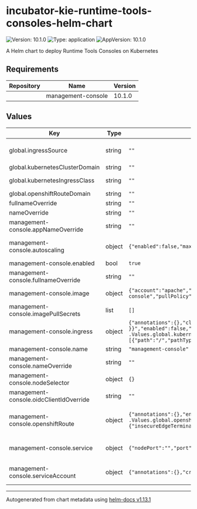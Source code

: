 <!--
   Licensed to the Apache Software Foundation (ASF) under one
   or more contributor license agreements.  See the NOTICE file
   distributed with this work for additional information
   regarding copyright ownership.  The ASF licenses this file
   to you under the Apache License, Version 2.0 (the
   "License"); you may not use this file except in compliance
   with the License.  You may obtain a copy of the License at
     http://www.apache.org/licenses/LICENSE-2.0
   Unless required by applicable law or agreed to in writing,
   software distributed under the License is distributed on an
   "AS IS" BASIS, WITHOUT WARRANTIES OR CONDITIONS OF ANY
   KIND, either express or implied.  See the License for the
   specific language governing permissions and limitations
   under the License.
-->

# incubator-kie-runtime-tools-consoles-helm-chart

![Version: 10.1.0](https://img.shields.io/badge/Version-10.1.0-informational?style=flat-square) ![Type: application](https://img.shields.io/badge/Type-application-informational?style=flat-square) ![AppVersion: 10.1.0](https://img.shields.io/badge/AppVersion-10.1.0-informational?style=flat-square)

A Helm chart to deploy Runtime Tools Consoles on Kubernetes

## Requirements

| Repository | Name               | Version |
| ---------- | ------------------ | ------- |
|            | management-console | 10.1.0  |

## Values

| Key                                     | Type   | Default                                                                                                                                                                                                                                                 | Description                                                                                                                                      |
| --------------------------------------- | ------ | ------------------------------------------------------------------------------------------------------------------------------------------------------------------------------------------------------------------------------------------------------- | ------------------------------------------------------------------------------------------------------------------------------------------------ |
| global.ingressSource                    | string | `""`                                                                                                                                                                                                                                                    | Which ingress source is being used (none/"minikube"/"kubernetes"/"openshift") Obs.: For NOTES generation only                                    |
| global.kubernetesClusterDomain          | string | `""`                                                                                                                                                                                                                                                    | If using Minikube or Kubernetes, set the cluster domain                                                                                          |
| global.kubernetesIngressClass           | string | `""`                                                                                                                                                                                                                                                    | If using Minikube or Kubernetes, set the Ingress class (i.e: nginx)                                                                              |
| global.openshiftRouteDomain             | string | `""`                                                                                                                                                                                                                                                    | If using OpenShift Routes, set the Route domain                                                                                                  |
| fullnameOverride                        | string | `""`                                                                                                                                                                                                                                                    | Overrides charts full name                                                                                                                       |
| nameOverride                            | string | `""`                                                                                                                                                                                                                                                    | Overrides charts name                                                                                                                            |
| management-console.appNameOverride      | string | `""`                                                                                                                                                                                                                                                    | Overrides the deployed application name                                                                                                          |
| management-console.autoscaling          | object | `{"enabled":false,"maxReplicas":100,"minReplicas":1,"targetCPUUtilizationPercentage":80}`                                                                                                                                                               | Management Console HorizontalPodAutoscaler configuration (https://kubernetes.io/docs/tasks/run-application/horizontal-pod-autoscale/)            |
| management-console.enabled              | bool   | `true`                                                                                                                                                                                                                                                  | Enable or disable Management Console installation                                                                                                |
| management-console.fullnameOverride     | string | `""`                                                                                                                                                                                                                                                    | Overrides charts full name                                                                                                                       |
| management-console.image                | object | `{"account":"apache","name":"incubator-kie-kogito-management-console","pullPolicy":"IfNotPresent","registry":"docker.io","tag":"10.1.0"}`                                                                                                               | Image source configuration for the Management Console image                                                                                      |
| management-console.imagePullSecrets     | list   | `[]`                                                                                                                                                                                                                                                    | Pull secrets used when pulling Management Console image                                                                                          |
| management-console.ingress              | object | `{"annotations":{},"className":"{{ .Values.global.kubernetesIngressClass }}","enabled":false,"hosts":[{"host":"management-console.{{ .Values.global.kubernetesClusterDomain }}","paths":[{"path":"/","pathType":"ImplementationSpecific"}]}],"tls":[]}` | Management Console Ingress configuration (https://kubernetes.io/docs/concepts/services-networking/ingress/)                                      |
| management-console.name                 | string | `"management-console"`                                                                                                                                                                                                                                  | Component name                                                                                                                                   |
| management-console.nameOverride         | string | `""`                                                                                                                                                                                                                                                    | Overrides charts name                                                                                                                            |
| management-console.nodeSelector         | object | `{}`                                                                                                                                                                                                                                                    |                                                                                                                                                  |
| management-console.oidcClientIdOverride | string | `""`                                                                                                                                                                                                                                                    | Overrides the OIDC Client ID used by the Management Console                                                                                      |
| management-console.openshiftRoute       | object | `{"annotations":{},"enabled":false,"host":"management-console.{{ .Values.global.openshiftRouteDomain }}","tls":{"insecureEdgeTerminationPolicy":"None","termination":"edge"}}`                                                                          | Management Console OpenShift Route configuration (https://docs.openshift.com/container-platform/4.14/networking/routes/route-configuration.html) |
| management-console.service              | object | `{"nodePort":"","port":8081,"targetPort":8080,"type":"ClusterIP"}`                                                                                                                                                                                      | Management Console Service configuration (https://kubernetes.io/docs/concepts/services-networking/service/)                                      |
| management-console.serviceAccount       | object | `{"annotations":{},"create":true,"name":""}`                                                                                                                                                                                                            | Management Console ServiceAccount configuration (https://kubernetes.io/docs/concepts/security/service-accounts/)                                 |

---

Autogenerated from chart metadata using [helm-docs v1.13.1](https://github.com/norwoodj/helm-docs/releases/v1.13.1)
